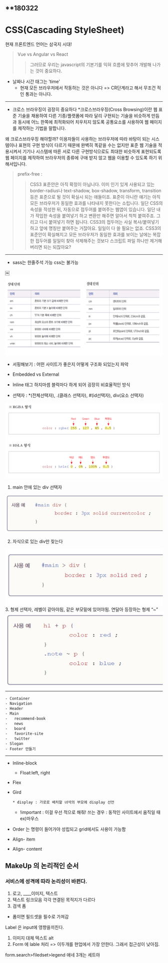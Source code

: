 ## **180322

# CSS(Cascading StyleSheet)


현재 프론트엔드 언어는 삼국지 시대!
> Vue vs Angular vs React
>> 그러므로 우리는 javascript의 기본기를 익혀 흐름에 맞추어 
개발해 나가는 것이 중요하다.

* 날짜나 시간 태그는 'time'
  * 현재 모든 브라우저에서 작동하는 것은 아니다
    => CR단계라고 해서 무조건 적인 통과는 아니다.

---

- 크로스 브라우징이 굉장히 중요하다
*크로스브라우징(Cross Browsing)이란
웹 표준 기술을 채용하여 다른 기종/플랫폼에 따라 달리 구현되는 기술을 비슷하게 만듬과 동시에 어느 한쪽에 최적화되어 치우치지 않도록 공통요소를 사용하여 웹 페이지를 제작하는 기법을 말합니다.

왜 크로스브라우징 해야할까?
이용자들이 사용하는 브라우저에 따라 바탕이 되는 시스템이나 표현의 구현 방식이 다르기 때문에 완벽히 똑같을 수는 없지만 표준 웹 기술을 적용시켜서 기기나 시스템에 따른 서로 다른 구현방식으로도 최대한 비슷하게 표현되도록 웹 페이지를 제작하여 브라우저의 종류에 구애 받지 않고 웹을 이용할 수 있도록 하기 위해서입니다.

> prefix-free :
>>CSS3 표준안은 아직 확정이 아닙니다. 이미 인기 있게 사용되고 있는 border-radius나 text-shadow, box-shadow, transform, transition 등은 표준으로 될 것이 확실시 되는 애들이죠. 표준이 아니란 얘기는 아직 모든 브라우저가 동일한 효과를 나타내지 못한다는 소립니다. 일단 CSS의 속성을 작성한 뒤, 자동으로 접두어를 붙여주는 웹앱이 있습니다. 일단 내가 작업한 속성을 붙여넣기 하고 변환만 해주면 알아서 척척 붙여주죠. 그리고 다시 붙여넣기 하면 됩니다. CSS3의 접두어는 사실 복사/붙여넣기 하고 앞에 명칭만 붙여주는 거잖아요. 일일이 다 쓸 필요는 없죠. CSS3의 표준안이 확실해지고 모든 브라우저가 동일한 효과를 보이는 날에는 복잡한 접두어를 일일이 찾아 삭제해주는 것보다 스크립트 파일 하나만 제거해버리면 되는 되잖아요?

---
- sass는 한줄주석 가능 css는 불가능

￼![Alt text](/image/first.png)

- 서핑해보기 : 어떤 사이트가 좋은지 어떻게 구조화 되있는지 파악

- Embedded vs External

- Inline 태그 하지마셈 블럭마다 하게 되어 굉장히 비효율적인 방식

* 선택자 : *(전체선택자), .(클래스 선택자), #(id선택자), div(요소 선택자)

![Alt text](/image/second.png)

1.  main 안에 있는 div 선택자

![Alt text](/image/third.png)

2. 자식으로 있는 div만 찾는다

![Alt text](/image/fourth.png)
3. 형제 선택자, 레벨이 같아야됨, 같은 부모밑에 있어야됨. 연달아 등장하는 형제 “~”
![Alt text](/image/fiveth.png)

---
```
- Container
- Navigation
- Header
- Main
- 	recommend-book
- 	news
- 	board
- 	favorite-site
- 	twitter
- Slogan
- Footer 만들기
```
***
 - Inline-block

    * Float:left, right

- Flex

- Gird

      * display : 가로로 배치할 녀석의 부모에 display 선언

      
   * !important : 이걸 우선 적으로 해줘!
쓰는 경우 : 동적인 사이트에서 움직일 때 ex)마우스

- Order 는 명령이 들어가야 성립되고 grid에서도 사용이 가능함

- Align- item
- Align- content


## MakeUp 의 논리적인 순서 

### 서비스에 성격에 따라 논리성이 바뀐다.

1. 로고, ____이미지, 텍스트
2. 텍스트 링크모음 각각 연결된 목적지가 다르다
3. 검색 폼 

* 폼이면 필드셋을 필수로 가져감

Label 은 input에 영향을끼친다.

1. 이미지 대체 텍스트 alt
2. Form 에 lable 처리
=> 이두개를 현업에서 가장 안한다. 그래서 접근성이 낮아짐.

form.search>filedset>legend 애네 3개는 세트야
